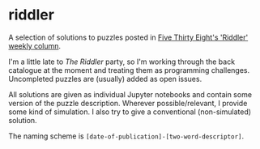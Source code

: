 # riddler

A selection of solutions to puzzles posted in [Five Thirty Eight's 'Riddler' weekly column](https://fivethirtyeight.com/tag/the-riddler/).

I'm a little late to *The Riddler* party, so I'm working through the back catalogue at the moment and treating them as programming challenges. Uncompleted puzzles are (usually) added as open issues.

All solutions are given as individual Jupyter notebooks and contain some version of the puzzle description. Wherever possible/relevant, I provide some kind of simulation. I also try to give a conventional (non-simulated) solution.

The naming scheme is `[date-of-publication]-[two-word-descriptor]`.